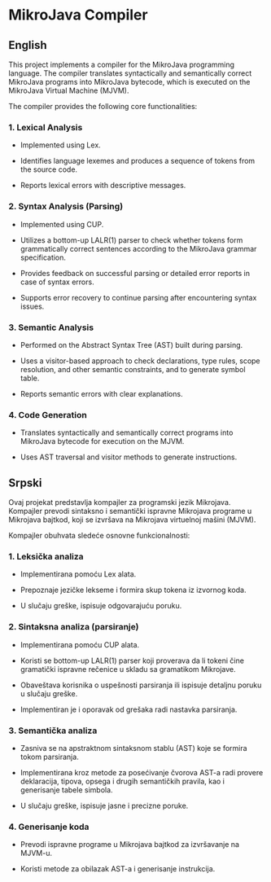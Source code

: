# MikroJava Compiler

## English

This project implements a compiler for the MikroJava programming language. The compiler translates syntactically and semantically correct MikroJava programs into MikroJava bytecode, which is executed on the MikroJava Virtual Machine (MJVM).

The compiler provides the following core functionalities:

### 1. Lexical Analysis

- Implemented using Lex.

- Identifies language lexemes and produces a sequence of tokens from the source code.

- Reports lexical errors with descriptive messages.

### 2. Syntax Analysis (Parsing)

- Implemented using CUP.

- Utilizes a bottom-up LALR(1) parser to check whether tokens form grammatically correct sentences according to the MikroJava grammar specification.

- Provides feedback on successful parsing or detailed error reports in case of syntax errors.

- Supports error recovery to continue parsing after encountering syntax issues.

### 3. Semantic Analysis

- Performed on the Abstract Syntax Tree (AST) built during parsing.

- Uses a visitor-based approach to check declarations, type rules, scope resolution, and other semantic constraints, and to generate symbol table.

- Reports semantic errors with clear explanations.

### 4. Code Generation

- Translates syntactically and semantically correct programs into MikroJava bytecode for execution on the MJVM.

- Uses AST traversal and visitor methods to generate instructions.


## Srpski

Ovaj projekat predstavlja kompajler za programski jezik Mikrojava. Kompajler prevodi sintaksno i semantički ispravne Mikrojava programe u Mikrojava bajtkod, koji se izvršava na Mikrojava virtuelnoj mašini (MJVM).

Kompajler obuhvata sledeće osnovne funkcionalnosti:

### 1. Leksička analiza

- Implementirana pomoću Lex alata.

- Prepoznaje jezičke lekseme i formira skup tokena iz izvornog koda.

- U slučaju greške, ispisuje odgovarajuću poruku.

### 2. Sintaksna analiza (parsiranje)

- Implementirana pomoću CUP alata.

- Koristi se bottom-up LALR(1) parser koji proverava da li tokeni čine gramatički ispravne rečenice u skladu sa gramatikom Mikrojave.

- Obaveštava korisnika o uspešnosti parsiranja ili ispisuje detaljnu poruku u slučaju greške.

- Implementiran je i oporavak od grešaka radi nastavka parsiranja.

### 3. Semantička analiza

- Zasniva se na apstraktnom sintaksnom stablu (AST) koje se formira tokom parsiranja.

- Implementirana kroz metode za posećivanje čvorova AST-a radi provere deklaracija, tipova, opsega i drugih semantičkih pravila, kao i generisanje tabele simbola.

- U slučaju greške, ispisuje jasne i precizne poruke.

### 4. Generisanje koda

- Prevodi ispravne programe u Mikrojava bajtkod za izvršavanje na MJVM-u.

- Koristi metode za obilazak AST-a i generisanje instrukcija.

